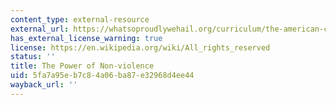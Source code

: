 ```yaml
---
content_type: external-resource
external_url: https://whatsoproudlywehail.org/curriculum/the-american-calendar/the-power-of-nonviolence
has_external_license_warning: true
license: https://en.wikipedia.org/wiki/All_rights_reserved
status: ''
title: The Power of Non-violence
uid: 5fa7a95e-b7c8-4a06-ba87-e32968d4ee44
wayback_url: ''
---
```

